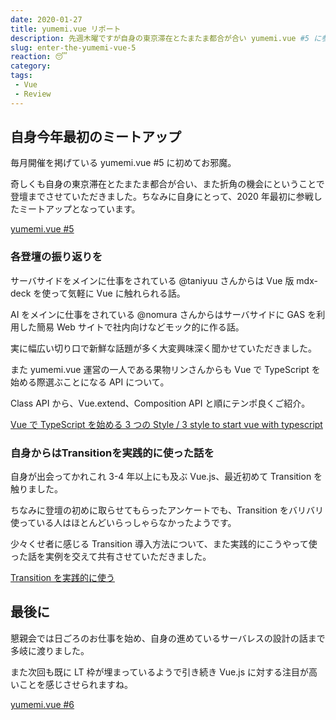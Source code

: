 ```yaml
---
date: 2020-01-27
title: yumemi.vue リポート
description: 先週木曜ですが自身の東京滞在とたまたま都合が合い yumemi.vue #5 に参戦させていただきました。その時の様子を簡単に記録しておきます。
slug: enter-the-yumemi-vue-5
reaction: 😴
category: 
tags: 
 - Vue
 - Review
---
```


## 自身今年最初のミートアップ

毎月開催を掲げている yumemi.vue #5 に初めてお邪魔。

奇しくも自身の東京滞在とたまたま都合が合い、また折角の機会にということで登壇までさせていただきました。ちなみに自身にとって、2020 年最初に参戦したミートアップとなっています。

<a class="link-preview" href="https://togetter.com/li/1460796">yumemi.vue #5</a>

### 各登壇の振り返りを

サーバサイドをメインに仕事をされている @taniyuu さんからは Vue 版 mdx-deck を使って気軽に Vue に触れられる話。

AI をメインに仕事をされている @nomura さんからはサーバサイドに GAS を利用した簡易 Web サイトで社内向けなどモック的に作る話。

実に幅広い切り口で新鮮な話題が多く大変興味深く聞かせていただきました。

また yumemi.vue 運営の一人である果物リンさんからも Vue で TypeScript を始める際選ぶことになる API について。

Class API から、Vue.extend、Composition API と順にテンポ良くご紹介。

<a class="link-preview" href="https://speakerdeck.com/fruitriin/3-style-to-start-vue-with-typescript">Vue で TypeScript を始める 3 つの Style / 3 style to start vue with typescript</a>

### 自身からはTransitionを実践的に使った話を

自身が出会ってかれこれ 3-4 年以上にも及ぶ Vue.js、最近初めて Transition を触りました。

ちなみに登壇の初めに取らせてもらったアンケートでも、Transition をバリバリ使っている人はほとんどいらっしゃらなかったようです。

少々くせ者に感じる Transition 導入方法について、また実践的にこうやって使った話を実例を交えて共有させていただきました。

<a class="link-preview" href="https://slides.com/jiyuujin/20200123">Transition を実践的に使う</a>

## 最後に

懇親会では日ごろのお仕事を始め、自身の進めているサーバレスの設計の話まで多岐に渡りました。

また次回も既に LT 枠が埋まっているようで引き続き Vue.js に対する注目が高いことを感じさせられますね。

<a class="link-preview" href="https://yumemi.connpass.com/event/162931/">yumemi.vue #6</a>
